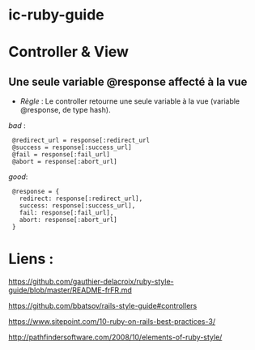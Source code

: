 # ic-ruby-guide

# Controller & View
## Une seule variable @response affecté à la vue
- *Règle* :
Le controller retourne une seule variable à la vue (variable @response, de type hash).

*bad* : 
```
 @redirect_url = response[:redirect_url
 @success = response[:success_url]
 @fail = response[:fail_url]
 @abort = response[:abort_url]
 ```
*good*:
```
 @response = { 
   redirect: response[:redirect_url],
   success: response[:success_url],
   fail: response[:fail_url],
   abort: response[:abort_url] 
 }
```

# Liens :
https://github.com/gauthier-delacroix/ruby-style-guide/blob/master/README-frFR.md

https://github.com/bbatsov/rails-style-guide#controllers

https://www.sitepoint.com/10-ruby-on-rails-best-practices-3/

http://pathfindersoftware.com/2008/10/elements-of-ruby-style/

